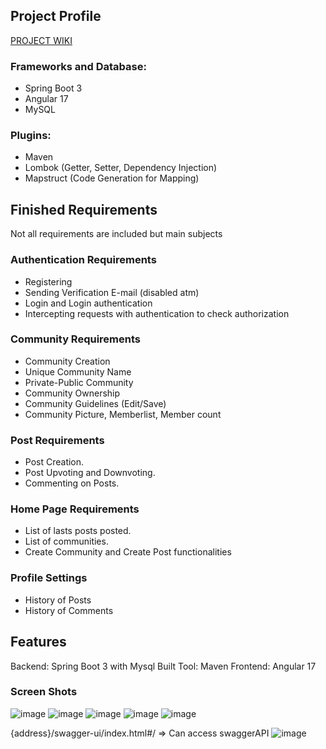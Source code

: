 ## Project Profile
[PROJECT WIKI](https://github.com/Oguzoz1/Studyhole-Community-Management/wiki)
### Frameworks and Database: 
- Spring Boot 3
- Angular 17
- MySQL
### Plugins:
- Maven
- Lombok (Getter, Setter, Dependency Injection)
- Mapstruct (Code Generation for Mapping)

## Finished Requirements
Not all requirements are included but main subjects
### Authentication Requirements
- Registering
- Sending Verification E-mail (disabled atm)
- Login and Login authentication
- Intercepting requests with authentication to check authorization
### Community Requirements
- Community Creation
- Unique Community Name
- Private-Public Community
- Community Ownership
- Community Guidelines (Edit/Save)
- Community Picture, Memberlist, Member count
### Post Requirements
- Post Creation.
- Post Upvoting and Downvoting.
- Commenting on Posts.
### Home Page Requirements
- List of lasts posts posted.
- List of communities.
- Create Community and Create Post functionalities
### Profile Settings
- History of Posts
- History of Comments

## Features
Backend: Spring Boot 3 with Mysql
Built Tool: Maven
Frontend: Angular 17
### Screen Shots
![image](https://github.com/Oguzoz1/swe573-ozuer/assets/96492946/086f7843-d390-4532-a8c8-35fa1bc512a2)
![image](https://github.com/Oguzoz1/swe573-ozuer/assets/96492946/26852b00-472c-411c-9fd4-711475a1f61e)
![image](https://github.com/Oguzoz1/swe573-ozuer/assets/96492946/d7f18561-cfb6-4138-87d8-afba09d7ab7e)
![image](https://github.com/Oguzoz1/swe573-ozuer/assets/96492946/ba969440-8d85-4d98-adb2-dc7879757a51)
![image](https://github.com/Oguzoz1/swe573-ozuer/assets/96492946/04ca23fb-b463-4ee6-aaf3-f18026d8a642)


{address}/swagger-ui/index.html#/ => Can access swaggerAPI
![image](https://github.com/Oguzoz1/swe573-ozuer/assets/96492946/a055db7e-9900-4535-9ed9-50c565e2bffe)
